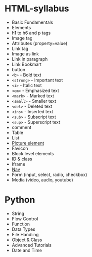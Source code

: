 # HTML-syllabus

 - Basic Fundamentals
 - Elements
 - h1 to h6 and p tags
 - Image tag
 - Attributes (property=value)
 - Link tag 
 - Image as link
 - Link in paragraph
 - Link Bookmart 
 - button
 -   `<b>`  - Bold text
-   `<strong>`  - Important text
-   `<i>`  - Italic text
-   `<em>`  - Emphasized text
-   `<mark>`  - Marked text
-   `<small>`  - Smaller text
-   `<del>`  - Deleted text
-   `<ins>`  - Inserted text
-   `<sub>`  - Subscript text
-   `<sup>`  - Superscript text
- comment
- Table
- List
- [Picture element](https://www.w3schools.com/html/html_images_picture.asp)
- Favicon
- Block level elements
- ID & class
- Iframe
- [Nav](https://www.w3schools.com/html/html5_semantic_elements.asp)
- Form (input, select, radio, checkbox)
- Media (video, audio, youtube)


# Python 
- String
- Flow Control
- Function
- Data Types
- File Handling
- Object & Class
- Advanced Tutorials
- Date and Time
